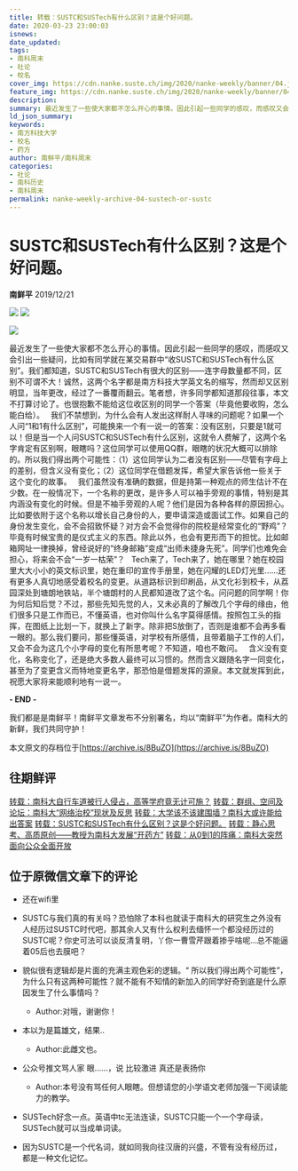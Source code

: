 ```yaml
---
title: 转载：SUSTC和SUSTech有什么区别？这是个好问题。
date: 2020-03-23 23:00:03
isnews:
date_updated:
tags:
- 南科周末
- 社论
- 校名
cover_img: https://cdn.nanke.suste.ch/img/2020/nanke-weekly/banner/04.jpg
feature_img: https://cdn.nanke.suste.ch/img/2020/nanke-weekly/banner/04.jpg
description:
summary: 最近发生了一些使大家都不怎么开心的事情。因此引起一些同学的感叹，而感叹又会引出一些疑问，比如有同学就在某交易群中“收SUSTC和SUSTech有什么区别”。我们都知道，SUSTC和SUSTech有很大的区别——连字母数量都不同，区别不可谓不大！
ld_json_summary:
keywords:
- 南方科技大学
- 校名
- 药方
author: 南鲜平/南科周末
categories:
- 社论
- 南科历史
- 南科周末
permalink: nanke-weekly-archive-04-sustech-or-sustc
---
```


# SUSTC和SUSTech有什么区别？这是个好问题。
**南鲜平** 2019/12/21

![](https://cdn.nanke.suste.ch/img/2020/nanke-weekly/banner/original/04.jpg)
![](https://cdn.nanke.suste.ch/img/2020/nanke-weekly/banner.png)

![](https://cdn.nanke.suste.ch/img/2020/nanke-weekly/04/01.png)

最近发生了一些使大家都不怎么开心的事情。因此引起一些同学的感叹，而感叹又会引出一些疑问，比如有同学就在某交易群中“收SUSTC和SUSTech有什么区别”。我们都知道，SUSTC和SUSTech有很大的区别——连字母数量都不同，区别不可谓不大！诚然，这两个名字都是南方科技大学英文名的缩写，然而却又区别明显，当年更改，经过了一番覆雨翻云。笔者想，许多同学都知道那段往事，本文不打算讨论了。也很抱歉不能给这位收区别的同学一个答案（毕竟他要收购，怎么能白给）。
 
我们不禁想到，为什么会有人发出这样耐人寻味的问题呢？如果一个人问“1和1有什么区别”，可能换来一个有一说一的答案：没有区别，只要是1就可以！但是当一个人问SUSTC和SUSTech有什么区别，这就令人费解了，这两个名字肯定有区别啊，眼瞎吗？这位同学可以使用QQ群，眼瞎的状况大概可以排除的。所以我们得出两个可能性：（1）这位同学认为二者没有区别——尽管有字母上的差别，但含义没有变化；（2）这位同学在借题发挥，希望大家告诉他一些关于这个变化的故事。
 
我们虽然没有准确的数据，但是持第一种观点的师生估计不在少数。在一般情况下，一个名称的更改，是许多人可以袖手旁观的事情，特别是其内涵没有变化的时候。但是不袖手旁观的人呢？他们是因为各种各样的原因担心。比如要依附于这个名称以增长自己身份的人，要申请深造或面试工作。如果自己的身份发生变化，会不会招致怀疑？对方会不会觉得你的院校是经常变化的“野鸡”？毕竟有时候宝贵的是仪式主义的东西。除此以外，也会有更形而下的担忧。比如邮箱网址一律换掉，曾经说好的“终身邮箱”变成“出师未捷身先死”。同学们也难免会担心，将来会不会“一岁一枯荣”？
 
Tech来了，Tech来了，她在哪里？她在校园里大大小小的英文标识里，她在重印的宣传手册里，她在闪耀的LED灯光里……还有更多人真切地感受着校名的变更。从道路标识到印刷品，从文化衫到校卡，从荔园深处到塘朗地铁站，半个塘朗村的人民都知道改了这个名。问问题的同学啊！你为何后知后觉？不过，那些先知先觉的人，又未必真的了解改几个字母的缘由，他们很多只是工作而已，不懂英语，也对你叫什么名字莫得感情。按照包工头的指挥，在图纸上比划一下，就换上了新字。除非把S放倒了，否则是谁都不会再多看一眼的。那么我们要问，那些懂英语，对学校有所感情，且带着脑子工作的人们，又会不会为这几个小字母的变化有所思考呢？不知道，咱也不敢问。
 
含义没有变化，名称变化了，还是绝大多数人最终可以习惯的。然而含义跟随名字一同变化，甚至为了变更含义而特地变更名字，那恐怕是借题发挥的源泉。本文就发挥到此，祝愿大家将来能顺利地有一说一。

**- END -**

我们都是是南鲜平！南鲜平文章发布不分别署名，均以“南鲜平”为作者。南科大的新鲜，我们共同守护！

本文原文的存档位于[https://archive.is/8BuZO](https://archive.is/8BuZO)

## 往期鲜评
[转载：南科大自行车道被行人侵占，高等学府竟无计可施？](https://nanke.suste.ch/2020/03/23/nanke-weekly-archive-01-bicycle-lane-blocked-by-pedestrians/)
[转载：群组、空间及论坛：南科大“网络治校”现状及反思](https://nanke.suste.ch/2020/03/23/nanke-weekly-archive-02-manage-sustech-online)
[转载：大学该不该建围墙？南科大或许能给出答案](https://nanke.suste.ch/2020/03/23/nanke-weekly-archive-03-wall-of-sustech)
[转载：SUSTC和SUSTech有什么区别？这是个好问题。](https://nanke.suste.ch/2020/03/23/nanke-weekly-archive-04-sustech-or-sustc)
[转载：静心思考、高质原创——教授为南科大发展“开药方”](https://nanke.suste.ch/2020/03/23/nanke-weekly-archive-05-prescription-to-sustech)
[转载：从0到1的阵痛：南科大突然面向公众全面开放](https://nanke.suste.ch/2020/03/23/nanke-weekly-archive-06-sustech-open-to-public)


## 位于原微信文章下的评论

* 还在wifi里

* SUSTC与我们真的有关吗？恐怕除了本科也就读于南科大的研究生之外没有人经历过SUSTC时代吧，那其余人又有什么权利去缅怀一个都没经历过的SUSTC呢？你史可法可以谈反清复明，丫你一曹雪芹跟着掺乎啥呢…总不能逼着05后也去膜吧？

* 貌似很有逻辑却是片面的充满主观色彩的逻辑。“ 所以我们得出两个可能性”，为什么只有这两种可能性？就不能有不知情的新加入的同学好奇到底是什么原因发生了什么事情吗？

    * Author:对哦，谢谢你！

* 本以为是篇雄文，结果..
    * Author:此雌文也。

* 公众号推文骂人家 眼……，说 比较激进   真还是表扬你

    * Author:本号没有骂任何人眼瞎。但想请您的小学语文老师加强一下阅读能力的教学。

* SUSTech好念一点。英语中tc无法连读，SUSTC只能一个一个字母读，SUSTech就可以当成单词读。

* 因为SUSTC是一个代名词，就如同我向往汉唐的兴盛，不管有没有经历过，都是一种文化记忆。
